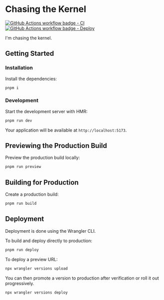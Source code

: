 # Chasing the Kernel

[![GitHub Actions workflow badge - CI][github-actions-badge-ci]][github-actions-url-ci]
[![GitHub Actions workflow badge - Deploy][github-actions-badge-deploy]][github-actions-url-deploy]

[github-actions-badge-ci]: https://github.com/nukopy/chasing-the-kernel.com/actions/workflows/ci.yml/badge.svg?branch=main
[github-actions-url-ci]: https://github.com/nukopy/chasing-the-kernel.com/actions/workflows/ci.yml?query=branch:main
[github-actions-badge-deploy]: https://github.com/nukopy/chasing-the-kernel.com/actions/workflows/deploy.yml/badge.svg?branch=main
[github-actions-url-deploy]: https://github.com/nukopy/chasing-the-kernel.com/actions/workflows/deploy.yml?query=branch:main

I'm chasing the kernel.

## Getting Started

### Installation

Install the dependencies:

```bash
pnpm i
```

### Development

Start the development server with HMR:

```bash
pnpm run dev
```

Your application will be available at `http://localhost:5173`.

## Previewing the Production Build

Preview the production build locally:

```bash
pnpm run preview
```

## Building for Production

Create a production build:

```bash
pnpm run build
```

## Deployment

Deployment is done using the Wrangler CLI.

To build and deploy directly to production:

```sh
pnpm run deploy
```

To deploy a preview URL:

```sh
npx wrangler versions upload
```

You can then promote a version to production after verification or roll it out progressively.

```sh
npx wrangler versions deploy
```
